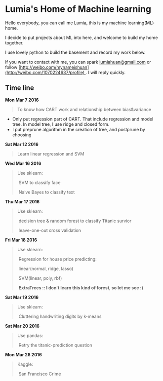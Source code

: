 # Lumia's Home of Machine learning

Hello everybody, you can call me Lumia, this is my machine learning(ML) home.

I decide to put projects about ML into here, and welcome to build my home together.

I use lovely python to build the basement and record my work below.

If you want to contact with me, you can spark lumiahuan@gmail.com or follow [http://weibo.com/mynameishuan](http://weibo.com/1070224637/profile) . I will reply quickly.

## Time line

**Mon Mar 7 2016**

> To know how CART work and relationship between bias&variance

* Only put regression part of CART. That include regression and model tree. In model tree, I use ridge and closed form.
* I put preprune algorithm in the creation of tree, and postprune by choosing

**Sat Mar 12 2016**

> Learn linear regression and SVM

**Wed Mar 16 2016**

> Use sklearn:
> 
> ​	SVM to classify face
> 
> ​	Naive Bayes to classify text

**Thu Mar 17 2016**

> Use sklearn:
> 
> ​	decision tree & random forest to classify Titanic survior
> 
> ​	leave-one-out cross validation

**Fri Mar 18 2016**

> Use sklearn:
> 
> ​	Regression for house price predicting:
> 
> ​		linear(normal, ridge, lasso)
> 
> ​		SVM(linear, poly, rbf)
> 
> ​		**ExtraTrees :: I don't learn this kind of forest, so let me see :)**

**Sat Mar 19 2016**

> Use sklearn:
> 
> ​	Cluttering handwriting digits by k-means

**Sat Mar 20 2016**

> Use pandas:
> 
> ​	Retry the titanic-prediction question

**Mon Mar 28 2016**

> Kaggle:
> 
> ​	San Francisco Crime